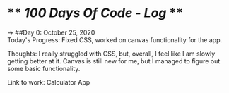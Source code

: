 # ** *100 Days Of Code - Log* **  
-> ##Day 0: October 25, 2020        
Today's Progress: Fixed CSS, worked on canvas functionality for the app.

Thoughts: I really struggled with CSS, but, overall, I feel like I am slowly getting better at it. Canvas is still new for me, but I managed to figure out some basic functionality.

Link to work: Calculator App
